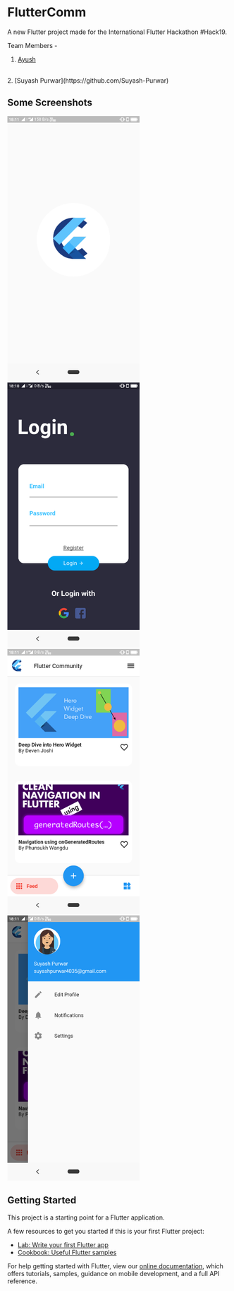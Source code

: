 # FlutterComm

A new Flutter project made for the International Flutter Hackathon #Hack19.

Team Members -
<br>
1. [Ayush](https://github.com/eldraco19)
<br>
2. [Suyash Purwar](https://github.com/Suyash-Purwar)

## Some Screenshots

<img src="flutter_04.png" height="600em" width="300em">
<img src="flutter_01.png" height="600em" width="300em">
<img src="flutter_02.png" height="600em" width="300em">
<img src="flutter_03.png" height="600em" width="300em">

## Getting Started

This project is a starting point for a Flutter application.

A few resources to get you started if this is your first Flutter project:

- [Lab: Write your first Flutter app](https://flutter.dev/docs/get-started/codelab)
- [Cookbook: Useful Flutter samples](https://flutter.dev/docs/cookbook)

For help getting started with Flutter, view our 
[online documentation](https://flutter.dev/docs), which offers tutorials, 
samples, guidance on mobile development, and a full API reference.
